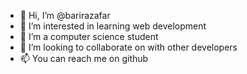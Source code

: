 - 👋 Hi, I’m @barirazafar
- 👀 I’m interested in learning web development  
- 🌱 I’m a computer science student
- 💞️ I’m looking to collaborate on with other developers
- 📫 You can reach me on github

<!---
barirazafar/barirazafar is a ✨ special ✨ repository because its `README.md` (this file) appears on your GitHub profile.
You can click the Preview link to take a look at your changes.
--->
